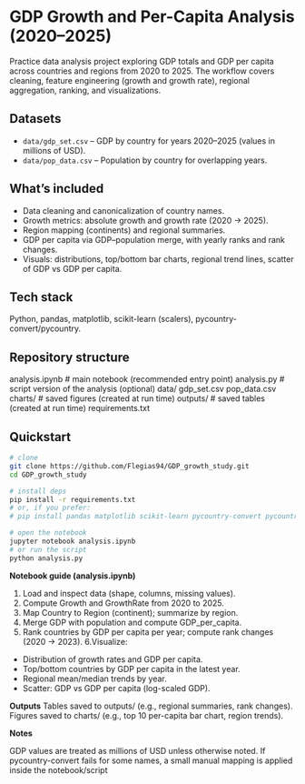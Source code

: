 # GDP Growth and Per-Capita Analysis (2020–2025)

Practice data analysis project exploring GDP totals and GDP per capita across countries and regions from 2020 to 2025. The workflow covers cleaning, feature engineering (growth and growth rate), regional aggregation, ranking, and visualizations.

## Datasets
- `data/gdp_set.csv` – GDP by country for years 2020–2025 (values in millions of USD).
- `data/pop_data.csv` – Population by country for overlapping years.

## What’s included
- Data cleaning and canonicalization of country names.
- Growth metrics: absolute growth and growth rate (2020 → 2025).
- Region mapping (continents) and regional summaries.
- GDP per capita via GDP–population merge, with yearly ranks and rank changes.
- Visuals: distributions, top/bottom bar charts, regional trend lines, scatter of GDP vs GDP per capita.

## Tech stack
Python, pandas, matplotlib, scikit-learn (scalers), pycountry-convert/pycountry.

## Repository structure
analysis.ipynb # main notebook (recommended entry point)
analysis.py # script version of the analysis (optional)
data/
gdp_set.csv
pop_data.csv
charts/ # saved figures (created at run time)
outputs/ # saved tables (created at run time)
requirements.txt


## Quickstart
```bash
# clone
git clone https://github.com/Flegias94/GDP_growth_study.git
cd GDP_growth_study

# install deps
pip install -r requirements.txt
# or, if you prefer:
# pip install pandas matplotlib scikit-learn pycountry-convert pycountry

# open the notebook
jupyter notebook analysis.ipynb
# or run the script
python analysis.py
```
**Notebook guide (analysis.ipynb)**
1. Load and inspect data (shape, columns, missing values).
2. Compute Growth and GrowthRate from 2020 to 2025.
3. Map Country to Region (continent); summarize by region.
4. Merge GDP with population and compute GDP_per_capita.
5. Rank countries by GDP per capita per year; compute rank changes (2020 → 2023).
6.Visualize:
  - Distribution of growth rates and GDP per capita.
  - Top/bottom countries by GDP per capita in the latest year.
  - Regional mean/median trends by year.
  - Scatter: GDP vs GDP per capita (log-scaled GDP).

**Outputs**
Tables saved to outputs/ (e.g., regional summaries, rank changes).
Figures saved to charts/ (e.g., top 10 per-capita bar chart, region trends).

**Notes**

GDP values are treated as millions of USD unless otherwise noted.
If pycountry-convert fails for some names, a small manual mapping is applied inside the notebook/script

